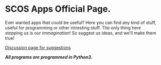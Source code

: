 # SCOS Apps Official Page.

Ever wanted apps that could be useful? Here you can find any kind of stuff, useful for programming or other intresting stuff.
The only thing here stopping us is our *immagination*! So suggest us ideas, and we'll make them true!

[Discussion page for suggestions](https://github.com/orgs/SCOS-Apps/discussions)

**_All programs are programmed in Python3._**
